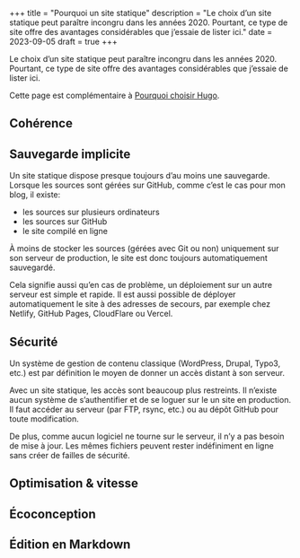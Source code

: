 +++
title = "Pourquoi un site statique"
description = "Le choix d’un site statique peut paraître incongru dans les années 2020. Pourtant, ce type de site offre des avantages considérables que j’essaie de lister ici."
date = 2023-09-05
draft = true
+++

Le choix d’un site statique peut paraître incongru dans les années 2020. Pourtant, ce type de site offre des avantages considérables que j’essaie de lister ici.

Cette page est complémentaire à [Pourquoi choisir Hugo](/hugo/pourquoi-hugo/).

## Cohérence

## Sauvegarde implicite

Un site statique dispose presque toujours d’au moins une sauvegarde. Lorsque les sources sont gérées sur GitHub, comme c’est le cas pour mon blog, il existe:

- les sources sur plusieurs ordinateurs
- les sources sur GitHub
- le site compilé en ligne

À moins de stocker les sources (gérées avec Git ou non) uniquement sur son serveur de production, le site est donc toujours automatiquement sauvegardé.

Cela signifie aussi qu’en cas de problème, un déploiement sur un autre serveur est simple et rapide. Il est aussi possible de déployer automatiquement le site à des adresses de secours, par exemple chez Netlify, GitHub Pages, CloudFlare ou Vercel.

## Sécurité

Un système de gestion de contenu classique (WordPress, Drupal, Typo3, etc.) est par définition le moyen de donner un accès distant à son serveur.

Avec un site statique, les accès sont beaucoup plus restreints. Il n’existe aucun système de s’authentifier et de se loguer sur le un site en production. Il faut accéder au serveur (par FTP, rsync, etc.) ou au dépôt GitHub pour toute modification.

De plus, comme aucun logiciel ne tourne sur le serveur, il n’y a pas besoin de mise à jour. Les mêmes fichiers peuvent rester indéfiniment en ligne sans créer de failles de sécurité.

## Optimisation & vitesse

## Écoconception

## Édition en Markdown